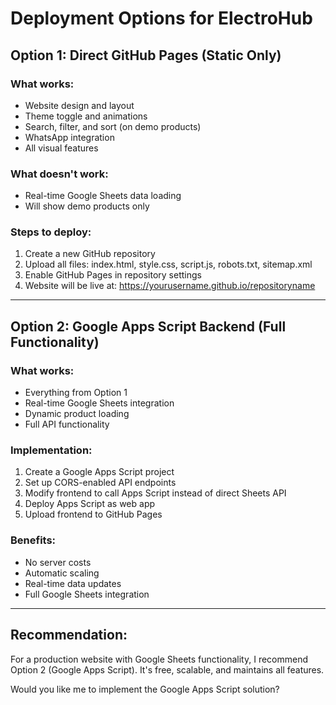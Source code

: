 # Deployment Options for ElectroHub

## Option 1: Direct GitHub Pages (Static Only)

### What works:
- Website design and layout
- Theme toggle and animations
- Search, filter, and sort (on demo products)
- WhatsApp integration
- All visual features

### What doesn't work:
- Real-time Google Sheets data loading
- Will show demo products only

### Steps to deploy:
1. Create a new GitHub repository
2. Upload all files: index.html, style.css, script.js, robots.txt, sitemap.xml
3. Enable GitHub Pages in repository settings
4. Website will be live at: https://yourusername.github.io/repositoryname

---

## Option 2: Google Apps Script Backend (Full Functionality)

### What works:
- Everything from Option 1
- Real-time Google Sheets integration
- Dynamic product loading
- Full API functionality

### Implementation:
1. Create a Google Apps Script project
2. Set up CORS-enabled API endpoints
3. Modify frontend to call Apps Script instead of direct Sheets API
4. Deploy Apps Script as web app
5. Upload frontend to GitHub Pages

### Benefits:
- No server costs
- Automatic scaling
- Real-time data updates
- Full Google Sheets integration

---

## Recommendation:
For a production website with Google Sheets functionality, I recommend Option 2 (Google Apps Script). It's free, scalable, and maintains all features.

Would you like me to implement the Google Apps Script solution?